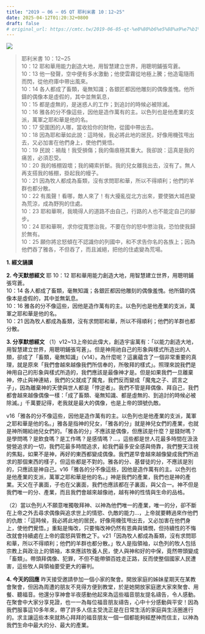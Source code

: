 ```yaml
---
title: "2019 – 06 – 05 QT 耶利米書 10：12~25"
date: 2025-04-12T01:20:32+0800
draft: false
# original_url: https://cmtc.tw/2019-06-05-qt-%e8%80%b6%e5%88%a9%e7%b1%b3%e6%9b%b8-10%ef%bc%9a1225
---
```


![](/images/qt.jpg)
> 耶利米書 10：12\~25  
> 10：12 耶和華用能力創造大地，用智慧建立世界，用聰明鋪張穹蒼。  
> 10：13 他一發聲，空中便有多水激動；他使雲霧從地極上騰；他造電隨雨而閃，從他府庫中帶出風來。  
> 10：14 各人都成了畜類，毫無知識；各銀匠都因他雕刻的偶像羞愧。他所鑄的偶像本是虛假的，其中並無氣息，  
> 10：15 都是虛無的，是迷惑人的工作；到追討的時候必被除滅。  
> 10：16 雅各的分不像這些，因他是造作萬有的主。以色列也是他產業的支派，萬軍之耶和華是他的名。  
> 10：17 受圍困的人哪，當收拾你的財物，從國中帶出去。  
> 10：18 因為耶和華如此說：這時候，我必將此地的居民，好像用機弦甩出去，又必加害在他們身上，使他們覺悟。  
> 10：19 民說：禍哉！我受損傷；我的傷痕極其重大。我卻說：這真是我的痛苦，必須忍受。  
> 10：20 我的帳棚毀壞；我的繩索折斷。我的兒女離我出去，沒有了。無人再支搭我的帳棚，掛起我的幔子。  
> 10：21 因為牧人都成為畜類，沒有求問耶和華，所以不得順利；他們的羊群也都分散。  
> 10：22 有風聲！看哪，敵人來了！有大擾亂從北方出來，要使猶大城邑變為荒涼，成為野狗的住處。  
> 10：23 耶和華啊，我曉得人的道路不由自己，行路的人也不能定自己的腳步。  
> 10：24 耶和華啊，求你從寬懲治我，不要在你的怒中懲治我，恐怕使我歸於無有。  
> 10：25 願你將忿怒傾在不認識你的列國中，和不求告你名的各族上；因為他們吞了雅各，不但吞了，而且滅絕，把他的住處變為荒場。

**1. 經文誦讀**

**2.  今天默想經文**
耶 10：12 耶和華用能力創造大地，用智慧建立世界，用聰明鋪張穹蒼。  
10：14 各人都成了畜類，毫無知識；各銀匠都因他雕刻的偶像羞愧。他所鑄的偶像本是虛假的，其中並無氣息。  
10：16 雅各的分不像這些，因他是造作萬有的主。以色列也是他產業的支派，萬軍之耶和華是他的名。  
10：21 因為牧人都成為畜類，沒有求問耶和華，所以不得順利；他們的羊群也都分散。

**3. 分享默想經文**
（1）v12\~13上帝如此偉大，創造宇宙萬有：「以能力創造大地，用智慧建立世界，用聰明鋪張穹蒼」。但是神用祂自己的形象與樣式所造出的人類，卻成了「畜類，毫無知識」（v14）。為什麼呢？這裏蘊含了一個非常重要的真理，就是原來「我們會越來越像我們所信奉的，所敬拜的樣式」。照理來說我們是神用自己的形象與樣式所造的，我們應該是最像神才是。但是如果我們一旦離棄神，停止與神連結，我們的父就成了魔鬼，我們反而變成「魔鬼之子、謊言之子」，因為離棄神的天使與世人都是「悖逆者」。我們不管是拜偶像、拜自己，我們都會越來越像偶像一樣：「成了畜類、毫無知識、都是虛無的、到追討的時候必被除滅。」千萬要記得，老我就是最大的偶像，也是上帝的頭號仇敵。

v16「雅各的分不像這些，因他是造作萬有的主。以色列也是他產業的支派，萬軍之耶和華是他的名。」雅各是指神的兒女，「雅各的分」就是神兒女們的產業，也就是神所賜給祂兒女們的。「雅各的分」不應該是偶像，但應該是什麼？是錢財嗎？是學問嗎？是飲食嗎？是工作嗎？是感情嗎？…，這些都是世人花最多時間在汲汲營營追求的一切，我們花最多時間追求，給我們最多安全感與倚靠，我們整天注視的焦點，如果不是神，再好的東西都變成偶像。我們遲早會越來越像變成我們所追求的那個東西的樣子，但這些都是不對的。雅各的分、基督徒的分，不應該是別的，只應該是神自己。v16「雅各的分不像這些，因他是造作萬有的主。以色列也是他產業的支派，萬軍之耶和華是他的名。」神是我們的產業，我們也是神的產業。天父在子裏面，子也在父裏面，我們也應該都在子裏面，與父合一。神不但是我們唯一的分、產業，而且我們會越來越像祂，越有神的性情與生命的品格。

（2）當以色列人不願意唯獨敬拜神、以神為他們唯一的產業，唯一的分，卻不斷在上帝之外去尋求偶像與追求世上的情慾、仇敵的能力…，上帝就要轉過來作他們的仇敵：「這時候，我必將此地的居民，好像用機弦甩出去，又必加害在他們身上，使他們覺悟。」重點是悔改，只要悔改神仍然有恩典與憐憫，但持續性的不悔改就會持續處在上帝的震怒與管教之下。v21「因為牧人都成為畜類，沒有求問耶和華，所以不得順利；他們的羊群也都分散。」牧人是指領袖，以色列的牧人包括宗教上與政治上的領袖，本來應該牧養人民，使人與神和好的中保，竟然帶頭變成「畜類」。帶頭拜偶像、犯罪，不但不能帶領百姓走正路，反而使整個國家人民遭害，這些牧人與領袖要受更大的審判。

**4. 今天的回應**
昨天接受邀請參加一個小家的聚會。開放家庭的姊妹星期天在某教會聚會，但因為周遭的朋友不見得方便到教堂，於是她開放家庭邀大家來聚會、用餐、聽福音。他還分享神會半夜感動他起來為這些福音朋友提名禱告，令人感動。在聚會中大家分享見證，也一一為每位福音朋友禱告，心中十分感動與平安！因為我們服事這10多年來，帶了許多人信主受洗正是在日常生活的家庭與生活圈進行的。求主讓這些本來就熱心拜拜的福音朋友一個一個都能夠經歷神而信主，以神為我們生命中最大的分、最大的產業。

